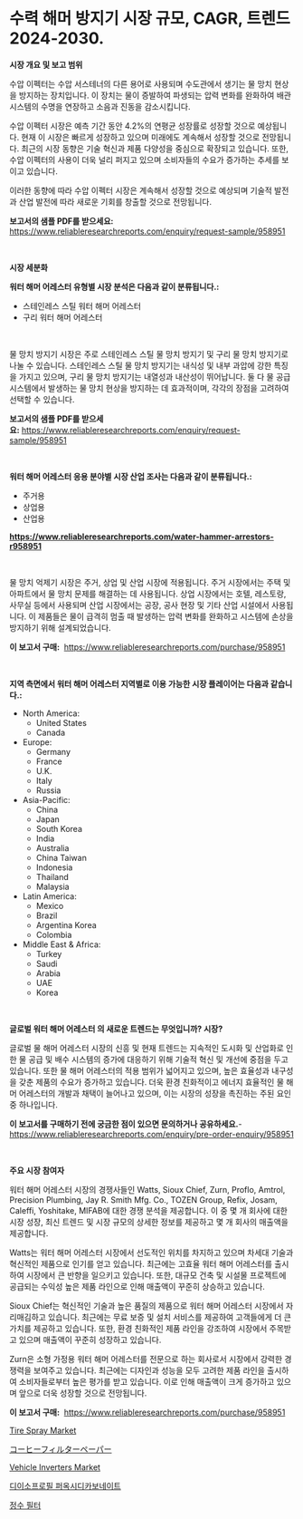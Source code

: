 <p><h1>수력 해머 방지기 시장 규모, CAGR, 트렌드 2024-2030.</h1></p><p><strong>시장 개요 및 보고 범위</strong></p>
<p><p>수압 이펙터는 수압 서스테너의 다른 용어로 사용되며 수도관에서 생기는 물 망치 현상을 방지하는 장치입니다. 이 장치는 물이 증발하여 파생되는 압력 변화를 완화하여 배관 시스템의 수명을 연장하고 소음과 진동을 감소시킵니다.</p><p>수압 이펙터 시장은 예측 기간 동안 4.2%의 연평균 성장률로 성장할 것으로 예상됩니다. 현재 이 시장은 빠르게 성장하고 있으며 미래에도 계속해서 성장할 것으로 전망됩니다. 최근의 시장 동향은 기술 혁신과 제품 다양성을 중심으로 확장되고 있습니다. 또한, 수압 이펙터의 사용이 더욱 널리 퍼지고 있으며 소비자들의 수요가 증가하는 추세를 보이고 있습니다.</p><p>이러한 동향에 따라 수압 이펙터 시장은 계속해서 성장할 것으로 예상되며 기술적 발전과 산업 발전에 따라 새로운 기회를 창출할 것으로 전망됩니다.</p></p>
<p><strong>보고서의 샘플 PDF를 받으세요:</strong> <a href="https://www.reliableresearchreports.com/enquiry/request-sample/958951">https://www.reliableresearchreports.com/enquiry/request-sample/958951</a></p>
<p>&nbsp;</p>
<p><strong>시장 세분화</strong></p>
<p><strong>워터 해머 어레스터 유형별 시장 분석은 다음과 같이 분류됩니다.:</strong></p>
<p><ul><li>스테인레스 스틸 워터 해머 어레스터</li><li>구리 워터 해머 어레스터</li></ul></p>
<p>&nbsp;</p>
<p><p>물 망치 방지기 시장은 주로 스테인레스 스틸 물 망치 방지기 및 구리 물 망치 방지기로 나눌 수 있습니다. 스테인레스 스틸 물 망치 방지기는 내식성 및 내부 과압에 강한 특징을 가지고 있으며, 구리 물 망치 방지기는 내열성과 내산성이 뛰어납니다. 둘 다 물 공급 시스템에서 발생하는 물 망치 현상을 방지하는 데 효과적이며, 각각의 장점을 고려하여 선택할 수 있습니다.</p></p>
<p><strong>보고서의 샘플 PDF를 받으세요:</strong>&nbsp;<a href="https://www.reliableresearchreports.com/enquiry/request-sample/958951">https://www.reliableresearchreports.com/enquiry/request-sample/958951</a></p>
<p>&nbsp;</p>
<p><strong> 워터 해머 어레스터 응용 분야별 시장 산업 조사는 다음과 같이 분류됩니다.:</strong></p>
<p><ul><li>주거용</li><li>상업용</li><li>산업용</li></ul></p>
<p><strong><a href="https://www.reliableresearchreports.com/water-hammer-arrestors-r958951">https://www.reliableresearchreports.com/water-hammer-arrestors-r958951</a></strong></p>
<p>&nbsp;</p>
<p><p>물 망치 억제기 시장은 주거, 상업 및 산업 시장에 적용됩니다. 주거 시장에서는 주택 및 아파트에서 물 망치 문제를 해결하는 데 사용됩니다. 상업 시장에서는 호텔, 레스토랑, 사무실 등에서 사용되며 산업 시장에서는 공장, 공사 현장 및 기타 산업 시설에서 사용됩니다. 이 제품들은 물이 급격히 멈출 때 발생하는 압력 변화를 완화하고 시스템에 손상을 방지하기 위해 설계되었습니다.</p></p>
<p><strong>이 보고서 구매:</strong>&nbsp; <a href="https://www.reliableresearchreports.com/purchase/958951">https://www.reliableresearchreports.com/purchase/958951</a></p>
<p>&nbsp;</p>
<p><strong>지역 측면에서 워터 해머 어레스터 지역별로 이용 가능한 시장 플레이어는 다음과 같습니다.:</strong></p>
<p><ul>
    <li>
        North America:
        <ul>
            <li>United States</li>
            <li>Canada</li>
        </ul>
    </li>
    <li>
        Europe:
        <ul>
            <li>Germany</li>
            <li>France</li>
            <li>U.K.</li>
            <li>Italy</li>
            <li>Russia</li>
        </ul>
    </li>
    <li>
        Asia-Pacific:
        <ul>
            <li>China</li>
            <li>Japan</li>
            <li>South Korea</li>
            <li>India</li>
            <li>Australia</li>
            <li>China Taiwan</li>
            <li>Indonesia</li>
            <li>Thailand</li>
            <li>Malaysia</li>
        </ul>
    </li>
    <li>
        Latin America:
        <ul>
            <li>Mexico</li>
            <li>Brazil</li>
            <li>Argentina Korea</li>
            <li>Colombia</li>
        </ul>
    </li>
    <li>
        Middle East & Africa:
        <ul>
            <li>Turkey</li>
            <li>Saudi</li>
            <li>Arabia</li>
            <li>UAE</li>
            <li>Korea</li>
        </ul>
    </li>
    </ul></p>
<p>&nbsp;</p>
<p><strong>글로벌 워터 해머 어레스터 의 새로운 트렌드는 무엇입니까? 시장?</strong></p>
<p><p>글로벌 물 해머 어레스터 시장의 신흥 및 현재 트렌드는 지속적인 도시화 및 산업화로 인한 물 공급 및 배수 시스템의 증가에 대응하기 위해 기술적 혁신 및 개선에 중점을 두고 있습니다. 또한 물 해머 어레스터의 적용 범위가 넓어지고 있으며, 높은 효율성과 내구성을 갖춘 제품의 수요가 증가하고 있습니다. 더욱 환경 친화적이고 에너지 효율적인 물 해머 어레스터의 개발과 채택이 늘어나고 있으며, 이는 시장의 성장을 촉진하는 주된 요인 중 하나입니다.</p></p>
<p><strong>이 보고서를 구매하기 전에 궁금한 점이 있으면 문의하거나 공유하세요.</strong>- <a href="https://www.reliableresearchreports.com/enquiry/pre-order-enquiry/958951">https://www.reliableresearchreports.com/enquiry/pre-order-enquiry/958951</a></p>
<p>&nbsp;</p>
<p><strong>주요 시장 참여자</strong></p>
<p><p>워터 해머 어레스터 시장의 경쟁사들인 Watts, Sioux Chief, Zurn, Proflo, Amtrol, Precision Plumbing, Jay R. Smith Mfg. Co., TOZEN Group, Refix, Josam, Caleffi, Yoshitake, MIFAB에 대한 경쟁 분석을 제공합니다. 이 중 몇 개 회사에 대한 시장 성장, 최신 트렌드 및 시장 규모의 상세한 정보를 제공하고 몇 개 회사의 매출액을 제공합니다.</p><p>Watts는 워터 해머 어레스터 시장에서 선도적인 위치를 차지하고 있으며 차세대 기술과 혁신적인 제품으로 인기를 얻고 있습니다. 최근에는 고효율 워터 해머 어레스터를 출시하여 시장에서 큰 반향을 일으키고 있습니다. 또한, 대규모 건축 및 시설물 프로젝트에 공급되는 수익성 높은 제품 라인으로 인해 매출액이 꾸준히 상승하고 있습니다.</p><p>Sioux Chief는 혁신적인 기술과 높은 품질의 제품으로 워터 해머 어레스터 시장에서 자리매김하고 있습니다. 최근에는 무료 보증 및 설치 서비스를 제공하여 고객들에게 더 큰 가치를 제공하고 있습니다. 또한, 환경 친화적인 제품 라인을 강조하여 시장에서 주목받고 있으며 매출액이 꾸준히 성장하고 있습니다.</p><p>Zurn은 소형 가정용 워터 해머 어레스터를 전문으로 하는 회사로서 시장에서 강력한 경쟁력을 보여주고 있습니다. 최근에는 디자인과 성능을 모두 고려한 제품 라인을 출시하여 소비자들로부터 높은 평가를 받고 있습니다. 이로 인해 매출액이 크게 증가하고 있으며 앞으로 더욱 성장할 것으로 전망됩니다.</p></p>
<p><strong>이 보고서 구매:</strong>&nbsp;&nbsp;<a href="https://www.reliableresearchreports.com/purchase/958951">https://www.reliableresearchreports.com/purchase/958951</a></p>
<p><p><a href="https://www.linkedin.com/pulse/tire-spray-market-provides-comprehensive-analysis-including-br3he?trackingId=1T56ysNU5oK3Alpe%2B8avug%3D%3D">Tire Spray Market</a></p><p><a href="https://github.com/EstelWisozk1/Market-Research-Report-List-1/blob/main/734631818727.md">コーヒーフィルターペーパー</a></p><p><a href="https://www.linkedin.com/pulse/vehicle-inverters-market-size-trends-growth-outlook-forecasted-cb9bf?trackingId=fn0al8Mir8C%2FmEFIDM03bA%3D%3D">Vehicle Inverters Market</a></p><p><a href="https://medium.com/@dudleyferry/%EB%94%94%EC%9D%B4%EC%86%8C%ED%94%84%EB%A1%9C%ED%95%84-%ED%8E%98%EB%A1%9C%ED%81%AC%EC%8B%9C%EB%8B%A4%EC%B9%B4%EB%B3%B4%EB%84%A4%EC%9D%B4%ED%8A%B8-%EC%8B%9C%EC%9E%A5%EC%9D%80-%EC%8B%9C%EC%9E%A5-%EC%A0%90%EC%9C%A0%EC%9C%A8-%ED%81%AC%EA%B8%B0-%EB%B0%8F-2031%EB%85%84%EA%B9%8C%EC%A7%80-%EC%98%88%EC%83%81-%EC%98%88%EC%B8%A1%EC%97%90-%EC%B4%88%EC%A0%90%EC%9D%84-%EB%A7%9E%EC%B6%A5%EB%8B%88%EB%8B%A4-1bc1e9623c06">디이소프로필 퍼옥시디카보네이트</a></p><p><a href="https://github.com/CorEmtymerich56566/Market-Research-Report-List-1/blob/main/781222817454.md">정수 필터</a></p></p>